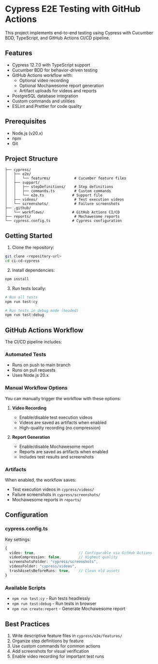 # Cypress E2E Testing with GitHub Actions

This project implements end-to-end testing using Cypress with Cucumber BDD, TypeScript, and GitHub Actions CI/CD pipeline.

## Features

- Cypress 12.7.0 with TypeScript support
- Cucumber BDD for behavior-driven testing
- GitHub Actions workflow with:
  - Optional video recording
  - Optional Mochawesome report generation
  - Artifact uploads for videos and reports
- PostgreSQL database integration
- Custom commands and utilities
- ESLint and Prettier for code quality

## Prerequisites

- Node.js (v20.x)
- npm
- Git

## Project Structure
```
├── cypress/
│   ├── e2e/
│   │   └── features/           # Cucumber feature files
│   ├── support/
│   │   ├── stepDefinitions/    # Step definitions
│   │   ├── commands.ts         # Custom commands
│   │   └── e2e.ts             # Support file
│   ├── videos/                 # Test execution videos
│   └── screenshots/            # Failure screenshots
├── .github/
│   └── workflows/             # GitHub Actions CI/CD
├── reports/                    # Mochawesome reports
└── cypress.config.ts          # Cypress configuration
```

## Getting Started

1. Clone the repository:
```bash
git clone <repository-url>
cd ci-cd-cypress
```

2. Install dependencies:
```bash
npm install
```

3. Run tests locally:
```bash
# Run all tests
npm run test:cy

# Run tests in debug mode (headed)
npm run test:debug
```

## GitHub Actions Workflow

The CI/CD pipeline includes:

### Automated Tests
- Runs on push to main branch
- Runs on pull requests
- Uses Node.js 20.x

### Manual Workflow Options
You can manually trigger the workflow with these options:

1. **Video Recording**
   - Enable/disable test execution videos
   - Videos are saved as artifacts when enabled
   - High-quality recording (no compression)

2. **Report Generation**
   - Enable/disable Mochawesome report
   - Reports are saved as artifacts when enabled
   - Includes test results and screenshots

### Artifacts
When enabled, the workflow saves:
- Test execution videos in `cypress/videos/`
- Failure screenshots in `cypress/screenshots/`
- Mochawesome reports in `reports/`

## Configuration

### cypress.config.ts
Key settings:
```typescript
{
  video: true,                    // Configurable via GitHub Actions
  videoCompression: false,        // Highest quality
  screenshotsFolder: "cypress/screenshots",
  videosFolder: "cypress/videos",
  trashAssetsBeforeRuns: true,    // Clean old assets
}
```

### Available Scripts

- `npm run test:cy` - Run tests headlessly
- `npm run test:debug` - Run tests in browser
- `npm run create:report` - Generate Mochawesome report

## Best Practices

1. Write descriptive feature files in `cypress/e2e/features/`
2. Organize step definitions by feature
3. Use custom commands for common actions
4. Add screenshots for visual verification
5. Enable video recording for important test runs
